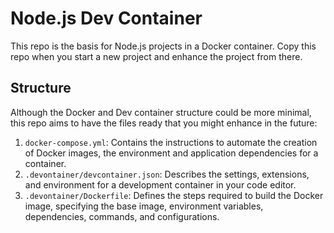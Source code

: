 # Node.js Dev Container

This repo is the basis for Node.js projects in a Docker container. Copy this repo when you start a new project and enhance the project from there.

## Structure

Although the Docker and Dev container structure could be more minimal, this repo aims to have the files ready that you might enhance in the future:

1. `docker-compose.yml`: Contains the instructions to automate the creation of Docker images, the environment and application dependencies for a container.
1. `.devontainer/devcontainer.json`: Describes the settings, extensions, and environment for a development container in your code editor.
1. `.devontainer/Dockerfile`: Defines the steps required to build the Docker image, specifying the base image, environment variables, dependencies, commands, and configurations.
